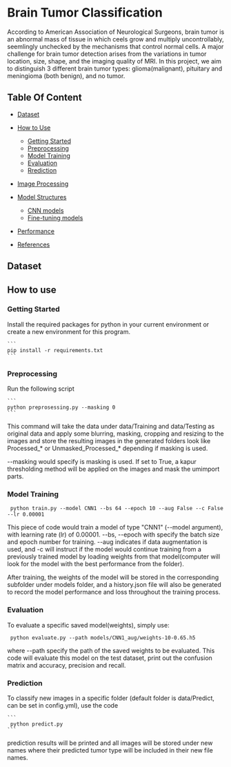 
# Brain Tumor Classification

According to American Association of Neurological Surgeons, brain tumor is an abnormal mass of tissue in which ceels grow and multiply uncontrollably, seemlingly unchecked by the mechanisms that control normal cells. A major challenge for brain tumor detection arises from the variations in tumor location, size, shape, and the imaging quality of MRI. 
In this project, we aim to distinguish 3 different brain tumor types: glioma(malignant), pituitary and meningioma (both benign), and no tumor.  

## Table Of Content

- [Dataset](#dataset)

- [How to Use](#how-to-use)
    - [Getting Started](#getting-started)
    - [Preprocessing](#preprocessing)
    - [Model Training](#model-training)
    - [Evaluation](#evaluation)
    - [Rrediction](#prediction)
- [Image Processing](#page-setup)


- [Model Structures](#model-structure)
    - [CNN models](#cnn-model)
    - [Fine-tuning models](#cnn-model)    
- [Performance](#performance)


- [References](#References)


## Dataset


## How to use
### Getting Started

Install the required packages for python in your current environment or create a new environment for this program.

    ```
    pip install -r requirements.txt
    ```


### Preprocessing

Run the following script

    ```
    python preprosessing.py --masking 0
    ```

This command will take the data under data/Training and data/Testing as original data and apply some blurring, masking, cropping and resizing to the images and store the resulting images in the generated folders look like Processed_* or Unmasked_Processed_* depending if masking is used. 

--masking would specify is masking is used. If set to True, a kapur thresholding method will be applied on the images and mask the umimport parts.


### Model Training

    
     python train.py --model CNN1 --bs 64 --epoch 10 --aug False --c False --lr 0.00001
    
This piece of code would train a model of type "CNN1" (--model argument), with learning rate (lr) of 0.00001. --bs, --epoch with specify the batch size and epoch number for training. --aug indicates if data augmentation is used, and -c will instruct if the model would continue training from a previously trained model by loading weights from that model(computer will look for the model with the best performance from the folder).

After training, the weights of the model will be stored in the corresponding subfolder under models folder, and a history.json file will also be generated to record the model performance and loss throughout the training process.


### Evaluation

To evaluate a specific saved model(weights), simply use:

    
     python evaluate.py --path models/CNN1_aug/weights-10-0.65.h5
    

where --path specify the path of the saved weights to be evaluated. This code will evaluate this model on the test dataset, print out the confusion matrix and accuracy, precision and recall.

### Prediction

To classify new images in a specific folder (default folder is data/Predict, can be set in config.yml), use the code

    ```
     python predict.py
    ```

prediction results will be printed and all images will be stored under new names where their predicted tumor type will be included in their new file names.

